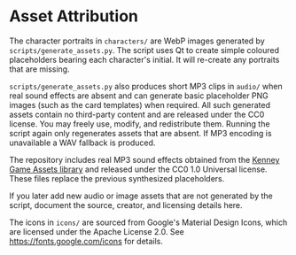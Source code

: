 # Asset Attribution

The character portraits in `characters/` are WebP images generated by
`scripts/generate_assets.py`. The script uses Qt to create simple coloured
placeholders bearing each character's initial. It will re-create any portraits
that are missing.

`scripts/generate_assets.py` also produces short MP3 clips in `audio/` when
real sound effects are absent and can generate basic placeholder PNG images
(such as the card templates) when required. All such generated assets contain
no third-party content and are released under the CC0 license. You may freely
use, modify, and redistribute them. Running the script again only regenerates
assets that are absent. If MP3 encoding is unavailable a WAV fallback is
produced.

The repository includes real MP3 sound effects obtained from the [Kenney Game
Assets library](https://kenney.nl/assets) and released under the CC0 1.0
Universal license. These files replace the previous synthesized placeholders.

If you later add new audio or image assets that are not generated by the
script, document the source, creator, and licensing details here.

The icons in `icons/` are sourced from Google's Material Design Icons, which
are licensed under the Apache License 2.0. See https://fonts.google.com/icons
for details.
